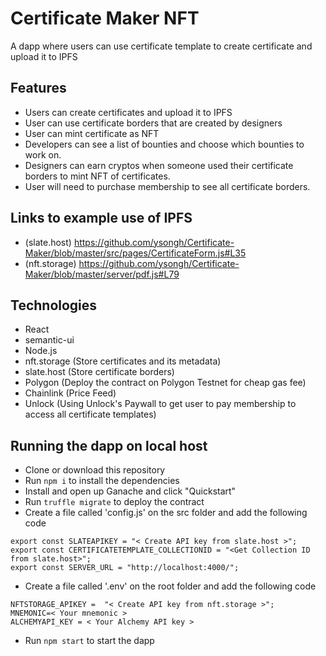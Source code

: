 # Certificate Maker NFT
A dapp where users can use certificate template to create certificate and upload it to IPFS

## Features
- Users can create certificates and upload it to IPFS
- User can use certificate borders that are created by designers
- User can mint certificate as NFT
- Developers can see a list of bounties and choose which bounties to work on.
- Designers can earn cryptos when someone used their certificate borders to mint NFT of certificates.
- User will need to purchase membership to see all certificate borders.

## Links to example use of IPFS
- (slate.host) <https://github.com/ysongh/Certificate-Maker/blob/master/src/pages/CertificateForm.js#L35>
- (nft.storage) <https://github.com/ysongh/Certificate-Maker/blob/master/server/pdf.js#L79>

## Technologies
- React
- semantic-ui
- Node.js
- nft.storage (Store certificates and its metadata)
- slate.host (Store certificate borders)
- Polygon (Deploy the contract on Polygon Testnet for cheap gas fee)
- Chainlink (Price Feed)
- Unlock (Using Unlock's Paywall to get user to pay membership to access all certificate templates)

## Running the dapp on local host
- Clone or download this repository
- Run `npm i` to install the dependencies
- Install and open up Ganache and click "Quickstart"
- Run `truffle migrate` to deploy the contract
- Create a file called 'config.js' on the src folder and add the following code
```
export const SLATEAPIKEY = "< Create API key from slate.host >";
export const CERTIFICATETEMPLATE_COLLECTIONID = "<Get Collection ID from slate.host>";
export const SERVER_URL = "http://localhost:4000/";
```
- Create a file called '.env' on the root folder and add the following code
```
NFTSTORAGE_APIKEY =  "< Create API key from nft.storage >";
MNEMONIC=< Your mnemonic >
ALCHEMYAPI_KEY = < Your Alchemy API key >
```
- Run `npm start` to start the dapp
